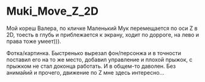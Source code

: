 # Muki_Move_Z_2D

Мой кореш Валера, по кличке Маленький Мук перемещается по оси Z в 2D, тоесть в глубь и приблежается к экрану, ходит по дорроге, на лево и права тоже умеет))).

Фотка/картинка. Быстренько вырезал фон/персонжа и в точности поставил его на то же место, добавил управление и плохой прыжок, с прыжком не стал доконца работать. И в  общем-то даволен. Без анимайий и прочего, движение по Z мне здесь интересно...
